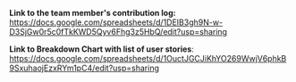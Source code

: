 **Link to the team member's contribution log:** https://docs.google.com/spreadsheets/d/1DEIB3gh9N-w-D3SjGw0r5c0fTkKWD5Qyv6Fhg3z5HbQ/edit?usp=sharing

**Link to Breakdown Chart with list of user stories**: https://docs.google.com/spreadsheets/d/1OuctJGCJiKhYO269WwjV6phkB9SxuhaojEzxRYm1pC4/edit?usp=sharing 
